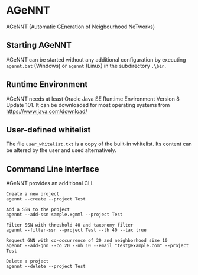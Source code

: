 # AGeNNT
AGeNNT (Automatic GEneration of Neigbourhood NeTworks)

## Starting AGeNNT
AGeNNT can be started without any additional configuration
by executing `agennt.bat` (Windows) or `agennt` (Linux) in the
subdirectory `.\bin`.

## Runtime Environment
AGeNNT needs at least Oracle Java SE Runtime Environment
Version 8 Update 101. It can be downloaded for most operating
systems from https://www.java.com/download/

## User-defined whitelist
The file `user_whitelist.txt` is a copy of the built-in whitelist.
Its content can be altered by the user and used alternatively.

## Command Line Interface
AGeNNT provides an additional CLI.

```
Create a new project
agennt --create --project Test

Add a SSN to the project
agennt --add-ssn sample.xgmml --project Test

Filter SSN with threshold 40 and taxonomy filter
agennt --filter-ssn --project Test --th 40 --tax true

Request GNN with co-occurrence of 20 and neighborhood size 10
agennt --add-gnn --co 20 --nh 10 --email "test@example.com" --project Test

Delete a project
agennt --delete --project Test
```
